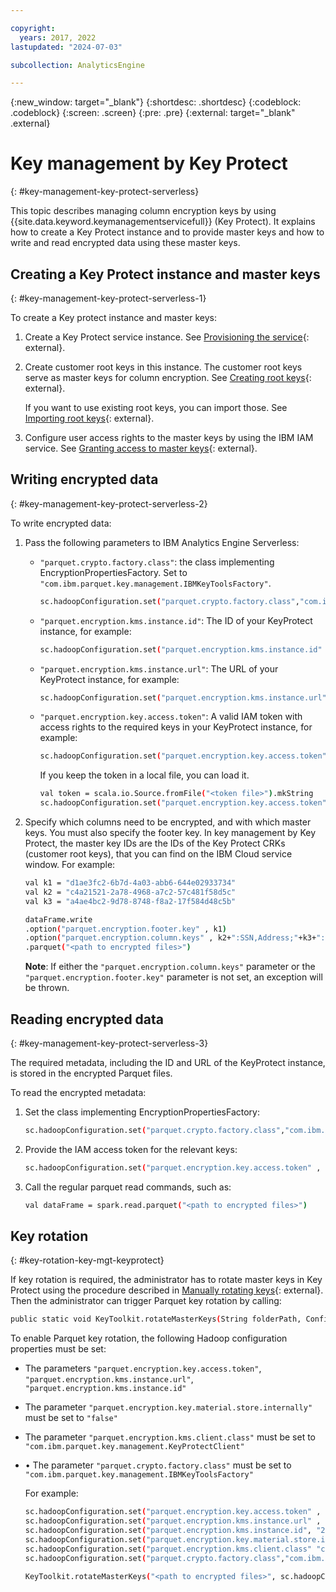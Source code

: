 ```yaml
---

copyright:
  years: 2017, 2022
lastupdated: "2024-07-03"

subcollection: AnalyticsEngine

---
```


<!-- Attribute definitions -->
{:new_window: target="_blank"}
{:shortdesc: .shortdesc}
{:codeblock: .codeblock}
{:screen: .screen}
{:pre: .pre}
{:external: target="_blank" .external}

# Key management by Key Protect
{: #key-management-key-protect-serverless}

This topic describes managing column encryption keys by using {{site.data.keyword.keymanagementservicefull}} (Key Protect). It explains how to create a Key Protect instance and to provide master keys and how to write and read encrypted data using these master keys.

## Creating a Key Protect instance and master keys
{: #key-management-key-protect-serverless-1}

To create a Key protect instance and master keys:

1. Create a Key Protect service instance. See [Provisioning the service](/docs/key-protect?topic=key-protect-provision){: external}.
1. Create customer root keys in this instance. The customer root keys serve as master keys for column encryption. See [Creating root keys](/docs/key-protect?topic=key-protect-create-root-keys){: external}.

    If you want to use existing root keys, you can import those. See [Importing root keys](/docs/key-protect?topic=key-protect-import-root-keys){: external}.
1. Configure user access rights to the master keys by using the IBM IAM service. See [Granting access to master keys](/docs/key-protect?topic=key-protect-grant-access-keys#grant-access-key-level){: external}.

## Writing encrypted data
{: #key-management-key-protect-serverless-2}

To write encrypted data:

1. Pass the following parameters to IBM Analytics Engine Serverless:

    - `"parquet.crypto.factory.class"`: the class implementing EncryptionPropertiesFactory. Set to `"com.ibm.parquet.key.management.IBMKeyToolsFactory"`.
        ```bash
        sc.hadoopConfiguration.set("parquet.crypto.factory.class","com.ibm.parquet.key.management.IBMKeyToolsFactory")
        ```
    - `"parquet.encryption.kms.instance.id"`: The ID of your KeyProtect instance, for example:
        ```bash
        sc.hadoopConfiguration.set("parquet.encryption.kms.instance.id" , "27861a9a-6779-4026-bca4-01e59acf0767")
        ```
    - `"parquet.encryption.kms.instance.url"`: The URL of your KeyProtect instance, for example:
        ```bash
        sc.hadoopConfiguration.set("parquet.encryption.kms.instance.url" , "https://<region>.kms.cloud.ibm.com")
        ```
    - `"parquet.encryption.key.access.token"`: A valid IAM token with access rights to the required keys in your KeyProtect instance, for example:
        ```bash
        sc.hadoopConfiguration.set("parquet.encryption.key.access.token" , "<token string>")
        ```
        If you keep the token in a local file, you can load it.
        ```bash
        val token = scala.io.Source.fromFile("<token file>").mkString
        sc.hadoopConfiguration.set("parquet.encryption.key.access.token" , token)
        ```
1. Specify which columns need to be encrypted, and with which master keys. You must also specify the footer key. In key management by Key Protect, the master key IDs are the IDs of the Key Protect CRKs (customer root keys), that you can find on the IBM Cloud service window. For example:

    ```bash
    val k1 = "d1ae3fc2-6b7d-4a03-abb6-644e02933734"
    val k2 = "c4a21521-2a78-4968-a7c2-57c481f58d5c"
    val k3 = "a4ae4bc2-9d78-8748-f8a2-17f584d48c5b"

    dataFrame.write
    .option("parquet.encryption.footer.key" , k1)
    .option("parquet.encryption.column.keys" , k2+":SSN,Address;"+k3+":CreditCard")
    .parquet("<path to encrypted files>")
    ```
    **Note**: If either the `"parquet.encryption.column.keys"` parameter or the  `"parquet.encryption.footer.key"` parameter is not set, an exception will be thrown.

## Reading encrypted data
{: #key-management-key-protect-serverless-3}

The required metadata, including the ID and URL of the KeyProtect instance, is stored in the encrypted Parquet files.

To read the encrypted metadata:
1. Set the class implementing EncryptionPropertiesFactory:
    ```bash
    sc.hadoopConfiguration.set("parquet.crypto.factory.class","com.ibm.parquet.key.management.IBMKeyToolsFactory")
    ```
1. Provide the IAM access token for the relevant keys:
    ```bash
    sc.hadoopConfiguration.set("parquet.encryption.key.access.token" , "<token string>")
    ```
1. Call the regular parquet read commands, such as:
    ```bash
    val dataFrame = spark.read.parquet("<path to encrypted files>")
    ```

## Key rotation
{: #key-rotation-key-mgt-keyprotect}

If key rotation is required, the administrator has to rotate master keys in Key Protect using the procedure described in [Manually rotating keys](/docs/key-protect?topic=key-protect-rotate-keys){: external}. Then the administrator can trigger Parquet key rotation by calling:

```bash
public static void KeyToolkit.rotateMasterKeys(String folderPath, Configuration hadoopConfig)
```

To enable Parquet key rotation, the following Hadoop configuration properties must be set:

- The parameters `"parquet.encryption.key.access.token"`, `"parquet.encryption.kms.instance.url"`, `"parquet.encryption.kms.instance.id"`
- The parameter `"parquet.encryption.key.material.store.internally"` must be set to `"false"`
- The parameter `"parquet.encryption.kms.client.class"` must be set to `"com.ibm.parquet.key.management.KeyProtectClient"`
- •	The parameter `"parquet.crypto.factory.class"` must be set to `"com.ibm.parquet.key.management.IBMKeyToolsFactory"`

    For example:
    ```bash
    sc.hadoopConfiguration.set("parquet.encryption.key.access.token" , "<token string>")
    sc.hadoopConfiguration.set("parquet.encryption.kms.instance.url" , "https://<region>.kms.cloud.ibm.com")
    sc.hadoopConfiguration.set("parquet.encryption.kms.instance.id", "27861a9a-6779-4026-bca4-01e59acf0767")
    sc.hadoopConfiguration.set("parquet.encryption.key.material.store.internally", "false")
    sc.hadoopConfiguration.set("parquet.encryption.kms.client.class" "com.ibm.parquet.key.management.KeyProtectClient")
    sc.hadoopConfiguration.set("parquet.crypto.factory.class","com.ibm.parquet.key.management.IBMKeyToolsFactory")

    KeyToolkit.rotateMasterKeys("<path to encrypted files>", sc.hadoopConfiguration)
    ```
